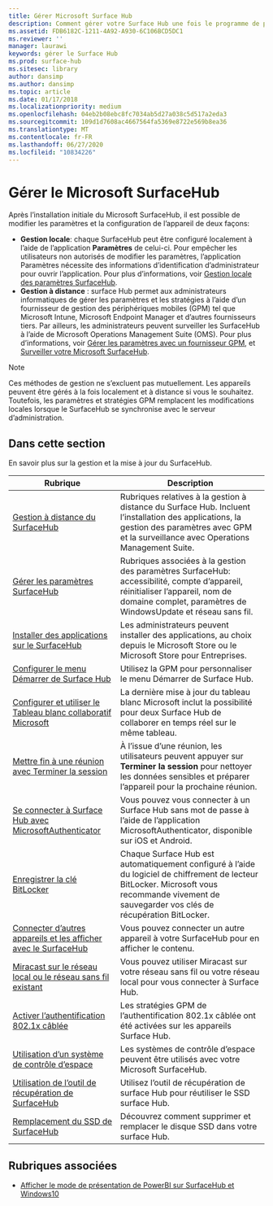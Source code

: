 ```yaml
---
title: Gérer Microsoft Surface Hub
description: Comment gérer votre Surface Hub une fois le programme de première utilisation terminé.
ms.assetid: FDB6182C-1211-4A92-A930-6C106BCD5DC1
ms.reviewer: ''
manager: laurawi
keywords: gérer le Surface Hub
ms.prod: surface-hub
ms.sitesec: library
author: dansimp
ms.author: dansimp
ms.topic: article
ms.date: 01/17/2018
ms.localizationpriority: medium
ms.openlocfilehash: 04eb2b08ebc8fc7034ab5d27a038c5d517a2eda3
ms.sourcegitcommit: 109d1d7608ac4667564fa5369e8722e569b8ea36
ms.translationtype: MT
ms.contentlocale: fr-FR
ms.lasthandoff: 06/27/2020
ms.locfileid: "10834226"
---
```

# Gérer le Microsoft SurfaceHub

Après l’installation initiale du Microsoft SurfaceHub, il est possible de modifier les paramètres et la configuration de l’appareil de deux façons:

- **Gestion locale**: chaque SurfaceHub peut être configuré localement à l’aide de l’application **Paramètres** de celui-ci. Pour empêcher les utilisateurs non autorisés de modifier les paramètres, l’application Paramètres nécessite des informations d’identification d’administrateur pour ouvrir l’application. Pour plus d’informations, voir [Gestion locale des paramètres SurfaceHub](local-management-surface-hub-settings.md).
- **Gestion à distance** : surface Hub permet aux administrateurs informatiques de gérer les paramètres et les stratégies à l’aide d’un fournisseur de gestion des périphériques mobiles (GPM) tel que Microsoft Intune, Microsoft Endpoint Manager et d’autres fournisseurs tiers. Par ailleurs, les administrateurs peuvent surveiller les SurfaceHub à l’aide de Microsoft Operations Management Suite (OMS). Pour plus d’informations, voir [Gérer les paramètres avec un fournisseur GPM](manage-settings-with-mdm-for-surface-hub.md), et [Surveiller votre Microsoft SurfaceHub](monitor-surface-hub.md). 

> [!NOTE]
> Ces méthodes de gestion ne s’excluent pas mutuellement. Les appareils peuvent être gérés à la fois localement et à distance si vous le souhaitez. Toutefois, les paramètres et stratégies GPM remplacent les modifications locales lorsque le SurfaceHub se synchronise avec le serveur d’administration. 

## Dans cette section

En savoir plus sur la gestion et la mise à jour du SurfaceHub.

| Rubrique | Description |
| ----- | ----------- |
| [Gestion à distance du SurfaceHub](remote-surface-hub-management.md) |Rubriques relatives à la gestion à distance du Surface Hub. Incluent l’installation des applications, la gestion des paramètres avec GPM et la surveillance avec Operations Management Suite. |
| [Gérer les paramètres SurfaceHub](manage-surface-hub-settings.md) |Rubriques associées à la gestion des paramètres SurfaceHub: accessibilité, compte d’appareil, réinitialiser l’appareil, nom de domaine complet, paramètres de WindowsUpdate et réseau sans fil. |
| [Installer des applications sur le SurfaceHub]( https://technet.microsoft.com/itpro/surface-hub/install-apps-on-surface-hub) | Les administrateurs peuvent installer des applications, au choix depuis le Microsoft Store ou le Microsoft Store pour Entreprises.|
[Configurer le menu Démarrer de Surface Hub](surface-hub-start-menu.md) | Utilisez la GPM pour personnaliser le menu Démarrer de Surface Hub.
| [Configurer et utiliser le Tableau blanc collaboratif Microsoft](whiteboard-collaboration.md)  | La dernière mise à jour du tableau blanc Microsoft inclut la possibilité pour deux Surface Hub de collaborer en temps réel sur le même tableau.   |
| [Mettre fin à une réunion avec Terminer la session](https://technet.microsoft.com/itpro/surface-hub/i-am-done-finishing-your-surface-hub-meeting) | À l’issue d’une réunion, les utilisateurs peuvent appuyer sur **Terminer la session** pour nettoyer les données sensibles et préparer l’appareil pour la prochaine réunion.|
| [Se connecter à Surface Hub avec MicrosoftAuthenticator](surface-hub-authenticator-app.md) | Vous pouvez vous connecter à un Surface Hub sans mot de passe à l’aide de l’application MicrosoftAuthenticator, disponible sur iOS et Android.   |
| [Enregistrer la clé BitLocker](https://technet.microsoft.com/itpro/surface-hub/save-bitlocker-key-surface-hub) | Chaque Surface Hub est automatiquement configuré à l’aide du logiciel de chiffrement de lecteur BitLocker. Microsoft vous recommande vivement de sauvegarder vos clés de récupération BitLocker.|
| [Connecter d’autres appareils et les afficher avec le SurfaceHub](https://technet.microsoft.com/itpro/surface-hub/connect-and-display-with-surface-hub) | Vous pouvez connecter un autre appareil à votre SurfaceHub pour en afficher le contenu.|
| [Miracast sur le réseau local ou le réseau sans fil existant](miracast-over-infrastructure.md) | Vous pouvez utiliser Miracast sur votre réseau sans fil ou votre réseau local pour vous connecter à Surface Hub. |
 [Activer l’authentification 802.1x câblée](enable-8021x-wired-authentication.md) | Les stratégies GPM de l’authentification 802.1x câblée ont été activées sur les appareils Surface Hub. 
| [Utilisation d’un système de contrôle d’espace](https://technet.microsoft.com/itpro/surface-hub/use-room-control-system-with-surface-hub) | Les systèmes de contrôle d’espace peuvent être utilisés avec votre Microsoft SurfaceHub.|
[Utilisation de l’outil de récupération de SurfaceHub](surface-hub-recovery-tool.md) | Utilisez l’outil de récupération de surface Hub pour réutiliser le SSD surface Hub.
[Remplacement du SSD de SurfaceHub](surface-hub-ssd-replacement.md) | Découvrez comment supprimer et remplacer le disque SSD dans votre surface Hub.

## Rubriques associées

- [Afficher le mode de présentation de PowerBI sur SurfaceHub et Windows10](https://powerbi.microsoft.com/documentation/powerbi-mobile-win10-app-presentation-mode/)
